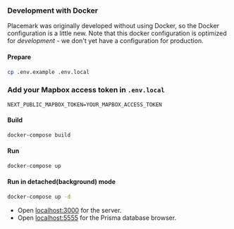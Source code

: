 ### Development with Docker

Placemark was originally developed without using Docker, so the Docker
configuration is a little new. Note that this docker configuration
is optimized for _development_ - we don't yet have a configuration
for production.



#### Prepare

```bash
cp .env.example .env.local
```

### Add your Mapbox access token  in ```` .env.local ````

`NEXT_PUBLIC_MAPBOX_TOKEN=YOUR_MAPBOX_ACCESS_TOKEN`

#### Build

```bash
docker-compose build
```

#### Run

```bash
docker-compose up
```
#### Run in detached(background) mode 

```bash
docker-compose up -d
```


- Open [localhost:3000](http://localhost:3000/) for the server.
- Open [localhost:5555](http://localhost:5555/) for the Prisma database browser.
